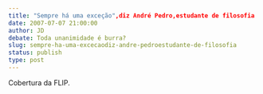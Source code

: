```yaml
---
title: "Sempre há uma exceção",diz André Pedro,estudante de filosofia
date: 2007-07-07 21:00:00
author: JD
debate: Toda unanimidade é burra?
slug: sempre-ha-uma-excecaodiz-andre-pedroestudante-de-filosofia
status: publish 
type: post
---
```


  
Cobertura da FLIP.
